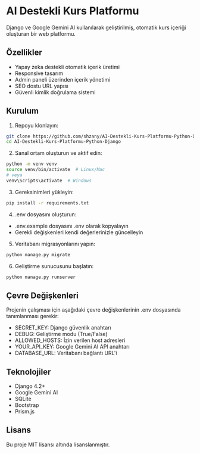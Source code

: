 # AI Destekli Kurs Platformu

Django ve Google Gemini AI kullanılarak geliştirilmiş, otomatik kurs içeriği oluşturan bir web platformu.

## Özellikler

- Yapay zeka destekli otomatik içerik üretimi
- Responsive tasarım
- Admin paneli üzerinden içerik yönetimi
- SEO dostu URL yapısı
- Güvenli kimlik doğrulama sistemi

## Kurulum

1. Repoyu klonlayın:
```bash
git clone https://github.com/shzany/AI-Destekli-Kurs-Platformu-Python-Django.git
cd AI-Destekli-Kurs-Platformu-Python-Django
```

2. Sanal ortam oluşturun ve aktif edin:
```bash
python -m venv venv
source venv/bin/activate  # Linux/Mac
# veya
venv\Scripts\activate  # Windows
```

3. Gereksinimleri yükleyin:
```bash
pip install -r requirements.txt
```

4. .env dosyasını oluşturun:
- .env.example dosyasını .env olarak kopyalayın
- Gerekli değişkenleri kendi değerlerinizle güncelleyin

5. Veritabanı migrasyonlarını yapın:
```bash
python manage.py migrate
```

6. Geliştirme sunucusunu başlatın:
```bash
python manage.py runserver
```

## Çevre Değişkenleri

Projenin çalışması için aşağıdaki çevre değişkenlerinin .env dosyasında tanımlanması gerekir:

- SECRET_KEY: Django güvenlik anahtarı
- DEBUG: Geliştirme modu (True/False)
- ALLOWED_HOSTS: İzin verilen host adresleri
- YOUR_API_KEY: Google Gemini AI API anahtarı
- DATABASE_URL: Veritabanı bağlantı URL'i

## Teknolojiler

- Django 4.2+
- Google Gemini AI
- SQLite
- Bootstrap
- Prism.js

## Lisans

Bu proje MIT lisansı altında lisanslanmıştır.
